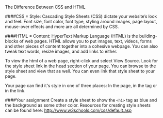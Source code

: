 <!--djw:done-->
<!--todo: replace link to w3schools-->
The Difference Between CSS and HTML

####CSS = Style: Cascading Style Sheets (CSS) dictate your website’s look and feel.
Font size, font color, font type, styling around images, page layout, mouse-over effects and more are all determined by CSS.


####HTML = Content: HyperText Markup Language (HTML) is the building-blocks of web pages.
HTML allows you to put images, text, videos, forms and other pieces of content together into a cohesive webpage. You can also tweak text words, resize images, and add links to either.

To view the html of a web page, right-click and select View Source. Look for the style sheet link in the head section of your page. You can browse to the style sheet and view that as well. You can even link that style sheet to your page.

Your page can find it's style in one of three places: In the page, in the tag or in the link.

####Your assignment
Create a style sheet to show the ```<h1>``` tag as blue and the background as some other color.
Resources for creating style sheets can be found here:
http://www.w3schools.com/css/default.asp